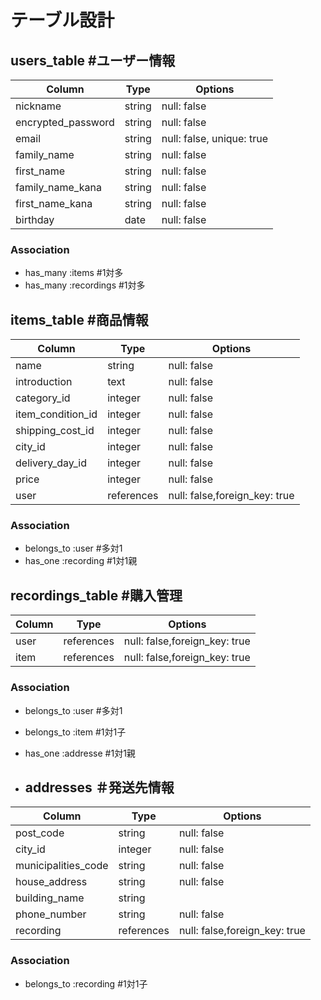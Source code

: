 # テーブル設計

## users_table  #ユーザー情報

| Column             | Type       | Options                   |
| ------------------ | ---------- | ------------------------- |
| nickname           | string     | null: false               |ニックネーム
| encrypted_password | string     | null: false               |パスワード
| email              | string     | null: false, unique: true |メール
| family_name        | string     | null: false               |苗字
| first_name         | string     | null: false               |名前
| family_name_kana   | string     | null: false               |かな苗字
| first_name_kana    | string     | null: false               |かな名前
| birthday           | date       | null: false               |誕生日


### Association

- has_many :items  #1対多
- has_many :recordings  #1対多


## items_table  #商品情報

| Column            | Type       | Options                        |
| ----------------- | ---------- | ------------------------------ |
| name              | string     | null: false                    |商品名
| introduction      | text       | null: false                    |説明
| category_id       | integer    | null: false                    |カテゴリー（選択）Activehashで実装
| item_condition_id | integer    | null: false                    |商品の状態（選択）Activehashで実装
| shipping_cost_id  | integer    | null: false                    |配送料の負担（選択）Activehashで実装
| city_id           | integer    | null: false                    |都道府県（配送元の地域（選択）Activehashで実装
| delivery_day_id   | integer    | null: false                    |配送までの日数（選択）Activehashで実装
| price             | integer    | null: false                    |価格
| user              | references | null: false,foreign_key: true  |ユーザーテーブルの外部キー「誰が買ったか」

### Association

- belongs_to :user  #多対1
- has_one    :recording  #1対1親


## recordings_table  #購入管理

| Column           | Type       | Options                        |
| ---------------- | ---------- | ------------------------------ |
| user             | references | null: false,foreign_key: true  |ユーザーテーブルの外部キー「誰が買ったか」
| item             | references | null: false,foreign_key: true  |商品情報テーブルの外部キー「何を買ったか」

### Association

- belongs_to :user  #多対1
- belongs_to :item  #1対1子
- has_one    :addresse  #1対1親

- ## addresses  ＃発送先情報

| Column              | Type       | Options                        |
| ------------------- | ---------- | ------------------------------ |
| post_code           | string     | null: false                    |郵便番号
| city_id             | integer    | null: false                    |都道府県（選択）Activehashで実装
| municipalities_code | string     | null: false                    |市区町村
| house_address       | string     | null: false                    |番地
| building_name       | string     |                                |建物名（任意）
| phone_number        | string     | null: false                    |電話番号
| recording           | references | null: false,foreign_key: true  |住所から紐づく購入情報（購入品や購入者が分かる）

### Association

- belongs_to  :recording  #1対1子